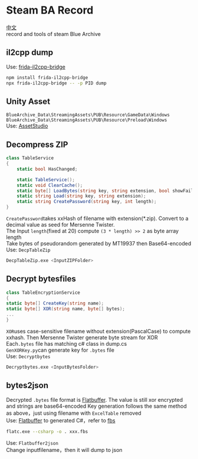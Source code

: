 # Steam BA Record
[中文](https://github.com/shiikwi/SteamBARecord/blob/main/README_ZH.md)  
record and tools of steam Blue Archive

## il2cpp dump

Use: [frida-il2cpp-bridge](https://github.com/vfsfitvnm/frida-il2cpp-bridge)

```bash
npm install frida-il2cpp-bridge
npx frida-il2cpp-bridge -- -p PID dump
```

## Unity Asset
`BlueArchive_Data\StreamingAssets\PUB\Resource\GameData\Windows`  
`BlueArchive_Data\StreamingAssets\PUB\Resource\Preload\Windows`  
Use: [AssetStudio](https://github.com/Perfare/AssetStudio)

## Decompress ZIP
```csharp
class TableService
{
    static bool HasChanged;

    static TableService();
    static void ClearCache();
    static byte[] LoadBytes(string key, string extension, bool showFailedPopup);
    static string Load(string key, string extension);
    static string CreatePassword(string key, int length);
}
```
`CreatePassword`takes xxHash of filename with extension(*.zip). Convert to a decimal value as seed for Mersenne Twister.  
The Input `length`(fixed at 20) compute `(3 * length) >> 2` as byte array length  
Take bytes of pseudorandom generated by MT19937 then Base64-encoded  
Use: `DecpTableZip`  
```bash
DecpTableZip.exe <InputZIPFolder>
```

## Decrypt bytesfiles
```csharp
class TableEncryptionService
{
static byte[] CreateKey(string name);
static byte[] XOR(string name, byte[] bytes);
...
}
```
`XOR`uses case-sensitive filename without extension(PascalCase) to compute xxhash. Then Mersenne Twister generate byte stream for XOR  
Each`.bytes` file has matching c# class in dump.cs  
`GenXORKey.py`can generate key for `.bytes` file  
Use: `Decryptbytes`  
```bash
Decryptbytes.exe <InputBytesFolder>
```

## bytes2json
Decrypted `.bytes` file format is [Flatbuffer](https://github.com/google/flatbuffers). The value is still xor encrypted and strings are base64-encoded
Key generation follows the same method as above，just using filename with `ExcelTable` removed    
Use: [Flatbuffer](https://github.com/google/flatbuffers/releases/) to generated C#，refer to [fbs](https://github.com/shiikwi/SteamBARecord/blob/main/fbs/AcademyFavorSchedule.fbs)
```bash
flatc.exe --csharp -o . xxx.fbs
```
Use: `Flatbuffer2json`  
Change inputfilename，then it will dump to json
